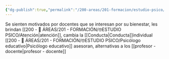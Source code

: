```yaml
---
{"dg-publish":true,"permalink":"/200-areas/201-formacion/estudio-psico/efecto-hawthorne/","dgPassFrontmatter":true}
---
```


Se sienten motivados por docentes que se interesan por su bienestar, les brindan [[200 - 📌 ÁREAS/201 - FORMACIÓN/🤓ESTUDIO PSICO/Atención\|atención]], cambia la [[Conducta\|Conducta]]individual
[[200 - 📌 ÁREAS/201 - FORMACIÓN/🤓ESTUDIO PSICO/Psicólogo educativo\|Psicólogo educativo]] asesoran,  alternativas a los [[profesor - docente\|profesor - docente]]